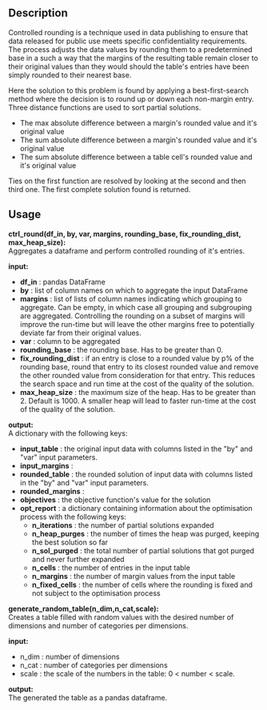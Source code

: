 ## Description  
Controlled rounding is a technique used in data publishing to ensure that data released for public use meets specific confidentiality requirements. 
The process adjusts the data values by rounding them to a predetermined base in a such a way that the margins of the resulting table remain closer to their original values than they would should the table's entries have been simply rounded to their nearest base.  

Here the solution to this problem is found by applying a best-first-search method where the decision is to round up or down each non-margin entry. Three distance functions are used to sort partial solutions. 
- The max absolute difference between a margin's rounded value and it's original value  
- The sum absolute difference between a margin's rounded value and it's original value  
- The sum absolute difference between a table cell's rounded value and it's original value  

Ties on the first function are resolved by looking at the second and then third one. The first complete solution found is returned.  

## Usage  

**ctrl_round(df_in, by, var, margins, rounding_base, fix_rounding_dist, max_heap_size):**  
Aggregates a dataframe and perform controlled rounding of it's entries.  

**input:**  
- **df_in**             : pandas DataFrame
- **by**                : list of column names on which to aggregate the input DataFrame
- **margins**           : list of lists of column names indicating which grouping to aggregate. Can be empty, in which case all grouping and subgrouping are aggregated. Controlling the rounding on a subset of margins will improve the run-time but will leave the other margins free to potentially deviate far from their original values.
- **var**               : column to be aggregated
- **rounding_base**     : the rounding base. Has to be greater than 0.
- **fix_rounding_dist** : if an entry is close to a rounded value by p% of the rounding base, round that entry to its closest rounded value and remove the other rounded value from consideration for that entry. This reduces the search space and run time at the cost of the quality of the solution.
- **max_heap_size**     : the maximum size of the heap. Has to be greater than 2. Default is 1000. A smaller heap will lead to faster run-time at the cost of the quality of the solution.

**output:**  
A dictionary with the following keys:
- **input_table**     : the original input data with columns listed in the "by" and "var" input parameters.
- **input_margins**   :
- **rounded_table**   : the rounded solution of input data with columns listed in the "by" and "var" input parameters.
- **rounded_margins** :
- **objectives**      : the objective function's value for the solution
- **opt_report**      : a dictionary containing information about the optimisation process with the following keys:
  - **n_iterations**  : the number of partial solutions expanded
  - **n_heap_purges** : the number of times the heap was purged, keeping the best solution so far
  - **n_sol_purged**  : the total number of partial solutions that got purged and never further expanded
  - **n_cells**       : the number of entries in the input table
  - **n_margins**     : the number of margin values from the input table
  - **n_fixed_cells** : the number of cells where the rounding is fixed and not subject to the optimisation process


**generate_random_table(n_dim,n_cat,scale):**  
Creates a table filled with random values with the desired number of dimensions and number of categories per dimensions.  

**input:**  
- n_dim : number of dimensions
- n_cat : number of categories per dimensions
- scale : the scale of the numbers in the table: 0 < number < scale.

**output:**  
The generated the table as a pandas dataframe.
